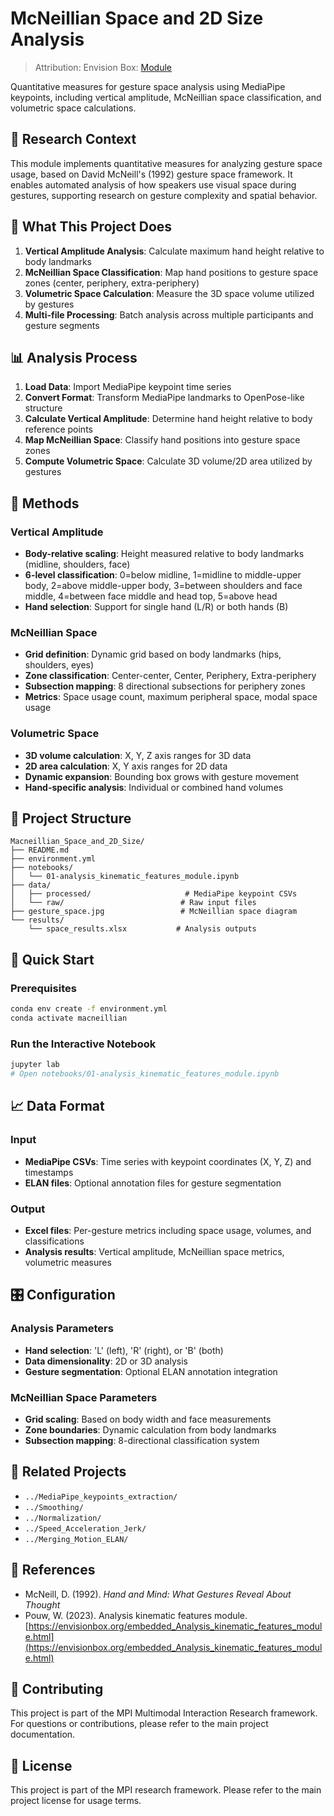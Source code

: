 # McNeillian Space and 2D Size Analysis

> Attribution: Envision Box: [Module](https://www.envisionbox.org/embedded_Analysis_kinematic_features_module.html)

Quantitative measures for gesture space analysis using MediaPipe keypoints, including vertical amplitude, McNeillian space classification, and volumetric space calculations.

## 🔬 Research Context

This module implements quantitative measures for analyzing gesture space usage, based on David McNeill's (1992) gesture space framework. It enables automated analysis of how speakers use visual space during gestures, supporting research on gesture complexity and spatial behavior.

## 🎯 What This Project Does

1. **Vertical Amplitude Analysis**: Calculate maximum hand height relative to body landmarks
2. **McNeillian Space Classification**: Map hand positions to gesture space zones (center, periphery, extra-periphery)
3. **Volumetric Space Calculation**: Measure the 3D space volume utilized by gestures
4. **Multi-file Processing**: Batch analysis across multiple participants and gesture segments

## 📊 Analysis Process

1. **Load Data**: Import MediaPipe keypoint time series
2. **Convert Format**: Transform MediaPipe landmarks to OpenPose-like structure
3. **Calculate Vertical Amplitude**: Determine hand height relative to body reference points
4. **Map McNeillian Space**: Classify hand positions into gesture space zones
5. **Compute Volumetric Space**: Calculate 3D volume/2D area utilized by gestures

## 🔧 Methods

### Vertical Amplitude
- **Body-relative scaling**: Height measured relative to body landmarks (midline, shoulders, face)
- **6-level classification**: 0=below midline, 1=midline to middle-upper body, 2=above middle-upper body, 3=between shoulders and face middle, 4=between face middle and head top, 5=above head
- **Hand selection**: Support for single hand (L/R) or both hands (B)

### McNeillian Space
- **Grid definition**: Dynamic grid based on body landmarks (hips, shoulders, eyes)
- **Zone classification**: Center-center, Center, Periphery, Extra-periphery
- **Subsection mapping**: 8 directional subsections for periphery zones
- **Metrics**: Space usage count, maximum peripheral space, modal space usage

### Volumetric Space
- **3D volume calculation**: X, Y, Z axis ranges for 3D data
- **2D area calculation**: X, Y axis ranges for 2D data
- **Dynamic expansion**: Bounding box grows with gesture movement
- **Hand-specific analysis**: Individual or combined hand volumes

## 📁 Project Structure

```
Macneillian_Space_and_2D_Size/
├── README.md
├── environment.yml
├── notebooks/
│   └── 01-analysis_kinematic_features_module.ipynb
├── data/
│   ├── processed/                     # MediaPipe keypoint CSVs
│   └── raw/                          # Raw input files
├── gesture_space.jpg                 # McNeillian space diagram
└── results/
    └── space_results.xlsx           # Analysis outputs
```

## 🚀 Quick Start

### Prerequisites

```bash
conda env create -f environment.yml
conda activate macneillian
```

### Run the Interactive Notebook

```bash
jupyter lab
# Open notebooks/01-analysis_kinematic_features_module.ipynb
```


## 📈 Data Format

### Input
- **MediaPipe CSVs**: Time series with keypoint coordinates (X, Y, Z) and timestamps
- **ELAN files**: Optional annotation files for gesture segmentation

### Output
- **Excel files**: Per-gesture metrics including space usage, volumes, and classifications
- **Analysis results**: Vertical amplitude, McNeillian space metrics, volumetric measures

## 🎛️ Configuration

### Analysis Parameters
- **Hand selection**: 'L' (left), 'R' (right), or 'B' (both)
- **Data dimensionality**: 2D or 3D analysis
- **Gesture segmentation**: Optional ELAN annotation integration

### McNeillian Space Parameters
- **Grid scaling**: Based on body width and face measurements
- **Zone boundaries**: Dynamic calculation from body landmarks
- **Subsection mapping**: 8-directional classification system

## 🔗 Related Projects

- `../MediaPipe_keypoints_extraction/`
- `../Smoothing/`
- `../Normalization/`
- `../Speed_Acceleration_Jerk/`
- `../Merging_Motion_ELAN/`

## 📖 References

- McNeill, D. (1992). *Hand and Mind: What Gestures Reveal About Thought*
- Pouw, W. (2023). Analysis kinematic features module. [https://envisionbox.org/embedded_Analysis_kinematic_features_module.html](https://envisionbox.org/embedded_Analysis_kinematic_features_module.html)

## 🤝 Contributing

This project is part of the MPI Multimodal Interaction Research framework. For questions or contributions, please refer to the main project documentation.

## 📄 License

This project is part of the MPI research framework. Please refer to the main project license for usage terms.
